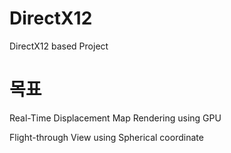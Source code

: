 # DirectX12
DirectX12 based Project

# 목표
Real-Time Displacement Map Rendering using GPU

Flight-through View using Spherical coordinate
